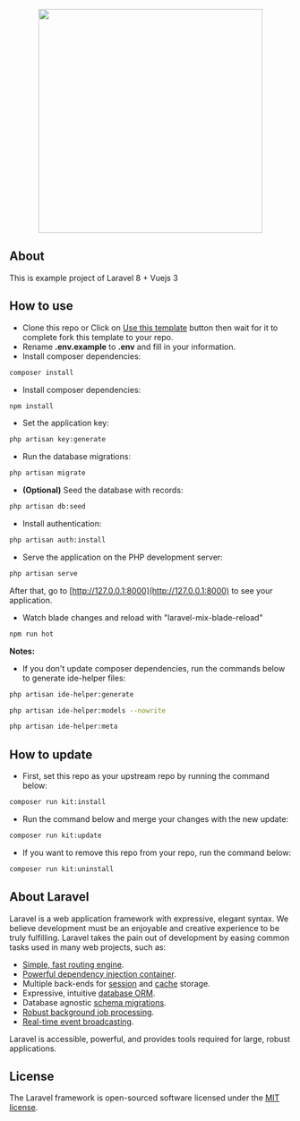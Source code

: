 <p align="center"><a href="https://laravel.com" target="_blank"><img src="https://raw.githubusercontent.com/laravel/art/master/logo-lockup/5%20SVG/2%20CMYK/1%20Full%20Color/laravel-logolockup-cmyk-red.svg" width="400"></a></p>

## About

This is example project of Laravel 8 + Vuejs 3

## How to use

- Clone this repo or Click on [Use this template](https://github.com/Phu1237/laravel-starter-kit/generate) button then wait for it to complete fork this template to your repo.
- Rename **.env.example** to **.env** and fill in your information.
- Install composer dependencies:

```bash
composer install
```

- Install composer dependencies:

```bash
npm install
```

- Set the application key:

```bash
php artisan key:generate
```

- Run the database migrations:

```bash
php artisan migrate
```

- **(Optional)** Seed the database with records:

```bash
php artisan db:seed
```

- Install authentication:

```bash
php artisan auth:install
```

- Serve the application on the PHP development server:

```bash
php artisan serve
```

After that, go to [http://127.0.0.1:8000](http://127.0.0.1:8000) to see your application.

- Watch blade changes and reload with "laravel-mix-blade-reload"

```bash
npm run hot
```

**Notes:**

- If you don't update composer dependencies, run the commands below  to generate ide-helper files:

```bash
php artisan ide-helper:generate

php artisan ide-helper:models --nowrite

php artisan ide-helper:meta
```

## How to update

- First, set this repo as your upstream repo by running the command below:

```bash
composer run kit:install
```

- Run the command below and merge your changes with the new update:

```bash
composer run kit:update
```

- If you want to remove this repo from your repo, run the command below:

```bash
composer run kit:uninstall
```

## About Laravel

Laravel is a web application framework with expressive, elegant syntax. We believe development must be an enjoyable and creative experience to be truly fulfilling. Laravel takes the pain out of development by easing common tasks used in many web projects, such as:

- [Simple, fast routing engine](https://laravel.com/docs/routing).
- [Powerful dependency injection container](https://laravel.com/docs/container).
- Multiple back-ends for [session](https://laravel.com/docs/session) and [cache](https://laravel.com/docs/cache) storage.
- Expressive, intuitive [database ORM](https://laravel.com/docs/eloquent).
- Database agnostic [schema migrations](https://laravel.com/docs/migrations).
- [Robust background job processing](https://laravel.com/docs/queues).
- [Real-time event broadcasting](https://laravel.com/docs/broadcasting).

Laravel is accessible, powerful, and provides tools required for large, robust applications.

## License

The Laravel framework is open-sourced software licensed under the [MIT license](https://opensource.org/licenses/MIT).
